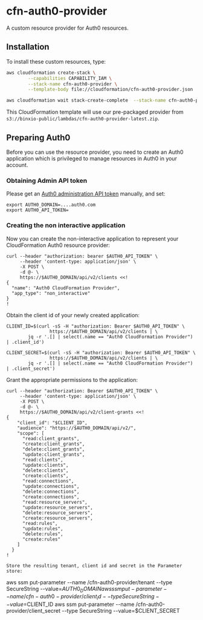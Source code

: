 # cfn-auth0-provider
A custom resource provider for Auth0 resources.


## Installation
To install these custom resources, type:

```sh
aws cloudformation create-stack \
        --capabilities CAPABILITY_IAM \
        --stack-name cfn-auth0-provider \
        --template-body file://cloudformation/cfn-auth0-provider.json

aws cloudformation wait stack-create-complete  --stack-name cfn-auth0-provider
```

This CloudFormation template will use our pre-packaged provider from `s3://binxio-public/lambdas/cfn-auth0-provider-latest.zip`.

## Preparing Auth0
Before you can use the resource provider, you need to create an Auth0 application which is privileged to manage resources in Auth0 in 
your account.


### Obtaining Admin API token
Please get an [Auth0 administration API token](https://auth0.com/docs/api/management/v2/tokens#get-a-token-manually) manually, and set:

```
export AUTH0_DOMAIN=....auth0.com
export AUTH0_API_TOKEN=
```

### Creating the non interactive application
Now you can create the non-interactive application to represent your CloudFormation Auth0 resource provider:

```
curl --header "authorization: bearer $AUTH0_API_TOKEN" \
     --header 'content-type: application/json' \
     -X POST \
     -d @- \
     https://$AUTH0_DOMAIN/api/v2/clients <<!
{
  "name": "Auth0 CloudFormation Provider",
  "app_type": "non_interactive"
}
!
```

Obtain the client id of your newly created application:

```
CLIENT_ID=$(curl -sS -H "authorization: Bearer $AUTH0_API_TOKEN" \
				https://$AUTH0_DOMAIN/api/v2/clients | \
		jq -r '.[] | select(.name == "Auth0 CloudFormation Provider") | .client_id')

CLIENT_SECRET=$(curl -sS -H "authorization: Bearer $AUTH0_API_TOKEN" \
				https://$AUTH0_DOMAIN/api/v2/clients | \
		jq -r '.[] | select(.name == "Auth0 CloudFormation Provider") | .client_secret')
```

Grant the appropriate permissions to the application:
```
curl --header "authorization: Bearer $AUTH0_API_TOKEN" \
     --header 'content-type: application/json' \
     -X POST \
     -d @- \
     https://$AUTH0_DOMAIN/api/v2/client-grants <<!
{
    "client_id": "$CLIENT_ID",
    "audience": "https://$AUTH0_DOMAIN/api/v2/",
    "scope": [
      "read:client_grants",
      "create:client_grants",
      "delete:client_grants",
      "update:client_grants",
      "read:clients",
      "update:clients",
      "delete:clients",
      "create:clients",
      "read:connections",
      "update:connections",
      "delete:connections",
      "create:connections",
      "read:resource_servers",
      "update:resource_servers",
      "delete:resource_servers",
      "create:resource_servers",
      "read:rules",
      "update:rules",
      "delete:rules",
      "create:rules"
    ]
  }
!

Store the resulting tenant, client id and secret in the Parameter store:

```
   aws ssm put-parameter --name /cfn-auth0-provider/tenant --type SecureString --value=$AUTH0_DOMAIN
   aws ssm put-parameter --name /cfn-auth0-provider/client_id --type SecureString --value=$CLIENT_ID
   aws ssm put-parameter --name /cfn-auth0-provider/client_secret --type SecureString --value=$CLIENT_SECRET
```
